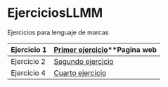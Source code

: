 # EjerciciosLLMM
Ejercicios para lenguaje de marcas


Ejercicio 1|  [Primer ejercicio](https://github.com/Cayetano11/EjerciciosLLMM/blob/master/Tema1/primer%20ejercicio.html)**Pagina web
-----------|--------------------------------------------------------------------------------------------------------------------------
Ejercicio 2|[Segundo ejercicio](https://github.com/Cayetano11/EjerciciosLLMM/blob/master/Tema1/segundo%20ejercicio%20con%20svg.html)
Ejercicio 4| [Cuarto ejercicio](https://github.com/Cayetano11/EjerciciosLLMM/blob/master/Tema1/Ejercicios4.md)
